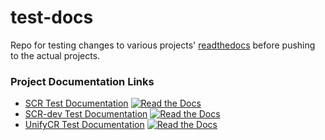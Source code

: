 # test-docs

Repo for testing changes to various projects' [readthedocs](https://readthedocs.org) before pushing to the actual projects.

### Project Documentation Links

* [SCR Test Documentation](https://camstan-test-docs-scr.readthedocs.io/en/latest/) [![Read the Docs](https://readthedocs.org/projects/camstan-test-docs-scr/badge/?version=latest)](https://camstan-test-docs-scr.readthedocs.io/en/latest/)
* [SCR-dev Test Documentation](https://camstan-test-docs-scrdev.readthedocs.io/en/latest/) [![Read the Docs](https://readthedocs.org/projects/camstan-test-docs-scrdev/badge/?version=latest)](https://camstan-test-docs-scrdev.readthedocs.io/en/latest/)
* [UnifyCR Test Documentation](https://camstan-test-docs-unifycr.readthedocs.io/en/latest/) [![Read the Docs](https://readthedocs.org/projects/camstan-test-docs-unifycr/badge/?version=latest)](https://camstan-test-docs-unifycr.readthedocs.io/en/latest/)
